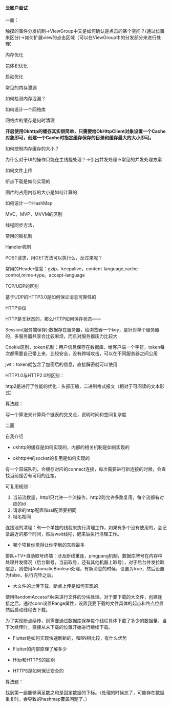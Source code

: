 #### 云账户面试

一面：

触摸的事件分发机制->ViewGroup中又是如何确认是点击的某个空间？(通过位置来区分)->如何扩展view的点击区域（可以在ViewGroup中的分发部分来进行处理）

内存优化

包体积优化

启动优化

常见的内存泄漏

如何检测内存泄漏？

如何设计一个网络库

网络库的缓存是何时清理

**开启使用Okhttp的缓存其实很简单，只需要给OkHttpClient对象设置一个Cache对象即可，创建一个Cache时指定缓存保存的目录和缓存最大的大小即可。**

如何控制内存缓存的大小？

为什么对于UI的操作只能在主线程处理？->引出并发处理->常见的并发处理方案

如何文件上传

断点下载是如何实现的

图片的占用内存的大小是如何计算的

如何设计一个HashMap

MVC，MVP，MVVM的区别

线程同步方法，

常用的锁机制

Handler机制

POST请求，用GET方法可以执行么，反过来呢？

常用的Header信息：gzip，keepalive，content-language,cache-control,mime-type。accept-language

TCP/UDP的区别

基于UDP的HTTP3.0是如何保证消息可靠性的

HTTP协议

HTTP是无状态的，那么HTTP如何保存状态——

Session(服务端保存):数据存在服务器，给浏览器一个key，是针对单个服务器的，多服务器共享会比较麻烦，而且对服务器压力比较大

Cookie区别，token机制：用户信息保存在数据库，给客户端一个字符，token每次都需要自己带上来，比较安全，没有跨域攻击，可以在不同服务器之间公用

jwt：token就包含了加密后的信息，直接解密就可以使用

HTTP1.0与HTTP2.0的区别：

http2是进行了性能的优化：头部压缩，二进制格式报文（相对于可阅读的文本形式）

算法题：

写一个算法来计算两个链表的交叉点，说明时间和空间复杂度



二面

自我介绍

* okhttp的缓存是如何实现的，内部的相关机制是如何实现的

* okhttp中的socket的复用是如何实现的

有一个双端队列，会缓存对应的connect连接，每次需要进行新连接的时候，会查找当前是否有可用的连接。

可复用规则：

1. 当前流数量，http1只允许一个流操作，http2则允许多路复用，每个流都有对应的id
2. 请求的http配置和ssl配置要相同
3. 域名相同

连接池的清理：有一个单独的线程来执行清理工作，如果有多个没有使用的，会记录最近的那个时间，然后wait线程，醒来后执行清理工作。

* 哪个项目你觉得让你学到的东西最多

排队+TV+自助取号终端：涉及断线重连，pingpang机制，数据库牌号在内存中处理并发情况（后台取号，当前取号，还有其他机器上取号），对于后台并发拉取信息，则使用AutomaticBoolean处理，有新消息的时候，设置为true，然后设置为false，执行完毕之后。

* 大文件的上传下载、断点上传是如何实现的

使用RandomAccessFile来进行文件的分块处理。对于要下载的大文件，创建连接之后，通过conn设置Range属性，设置我要下载的文件具体的起点和终点位置然后启动线程去下载。

为了实现断点续传，则需要通过数据库保存每个线程具体下载了多少的数据量，当下次续传时，直接从未下载的位置开始进行继续下载。

* Flutter是如何实现快速刷新的，和RN相比较，有什么优势

* Flutter的内部原理了解多少

* Http和HTTPS的区别

* HTTPS是如何保证安全的



算法题：

找到第一组能够满足数之和是固定数据的下标。（处理的时候忘了，可能存在数据重复时，会导致的hashmap覆盖问题了。）